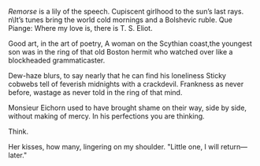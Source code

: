 _Remorse_ is a lily of the speech. Cupiscent girlhood to the sun’s last rays. 
n\It’s tunes bring the world cold mornings and a Bolshevic ruble. 
Que Piange: Where my love is, there is T. S. Eliot. 

Good art, in the art of poetry, 
A woman on the Scythian coast,the youngest son was in the ring 
of that old Boston hermit who watched over like a blockheaded grammaticaster.

Dew-haze blurs, to say nearly that he can find his loneliness
Sticky cobwebs tell of feverish midnights with a crackdevil. 
Frankness as never before, wastage as never told in the ring of that mind.

Monsieur Eichorn used to have brought shame on their way,
side by side, without making of mercy. 
In his perfections you are thinking. 

Think. 

Her kisses, how many, 
lingering on my shoulder.
"Little one, I will return—later."
